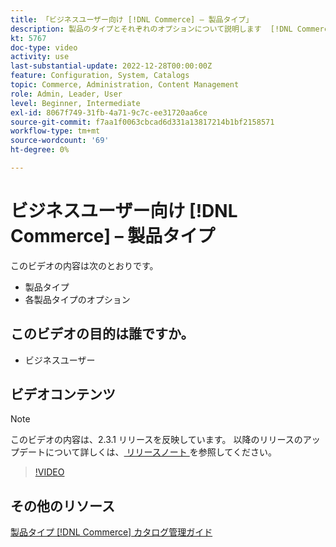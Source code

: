 ```yaml
---
title: 「ビジネスユーザー向け [!DNL Commerce] – 製品タイプ」
description: 製品のタイプとそれぞれのオプションについて説明します  [!DNL Commerce]
kt: 5767
doc-type: video
activity: use
last-substantial-update: 2022-12-28T00:00:00Z
feature: Configuration, System, Catalogs
topic: Commerce, Administration, Content Management
role: Admin, Leader, User
level: Beginner, Intermediate
exl-id: 8067f749-31fb-4a71-9c7c-ee31720aa6ce
source-git-commit: f7aa1f0063cbcad6d331a13817214b1bf2158571
workflow-type: tm+mt
source-wordcount: '69'
ht-degree: 0%

---
```


# ビジネスユーザー向け [!DNL Commerce] – 製品タイプ

このビデオの内容は次のとおりです。

- 製品タイプ
- 各製品タイプのオプション

## このビデオの目的は誰ですか。

- ビジネスユーザー

## ビデオコンテンツ

>[!NOTE]
>
>このビデオの内容は、2.3.1 リリースを反映しています。 以降のリリースのアップデートについて詳しくは、[ リリースノート ](https://experienceleague.adobe.com/docs/commerce-operations/release/notes/overview.html?lang=ja) を参照してください。

>[!VIDEO](https://video.tv.adobe.com/v/330017?quality=12&learn=on&captions=jpn)

## その他のリソース

[ 製品タイプ  [!DNL Commerce]  カタログ管理ガイド ](https://experienceleague.adobe.com/docs/commerce-admin/catalog/products/product-create.html?lang=ja#product-types)
